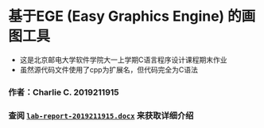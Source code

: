 # 基于EGE (Easy Graphics Engine) 的画图工具
* 这是北京邮电大学软件学院大一上学期C语言程序设计课程期末作业
* 虽然源代码文件使用了cpp为扩展名，但代码完全为C语法
### 作者：Charlie C. 2019211915
### 查阅 [`lab-report-2019211915.docx`](https://github.com/charlie0129/ege_based_painter/blob/master/lab-report-2019211915.docx) 来获取详细介绍
